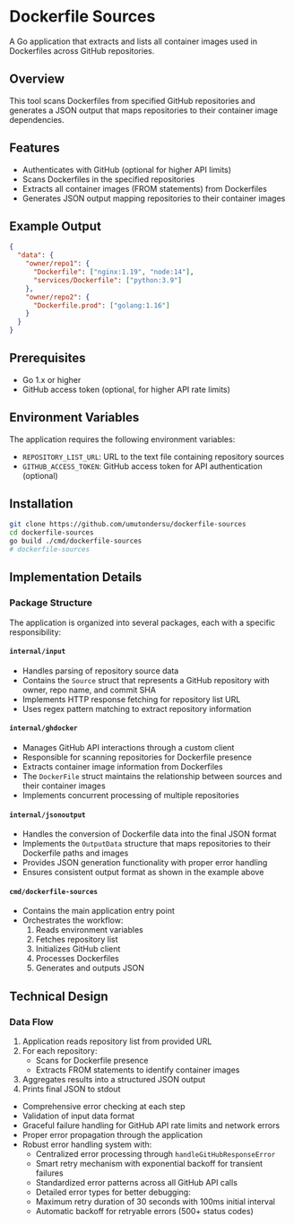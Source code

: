 # Dockerfile Sources

A Go application that extracts and lists all container images used in Dockerfiles across GitHub repositories.

## Overview

This tool scans Dockerfiles from specified GitHub repositories and generates a JSON output that maps repositories to their container image dependencies.

## Features

- Authenticates with GitHub (optional for higher API limits)
- Scans Dockerfiles in the specified repositories
- Extracts all container images (FROM statements) from Dockerfiles
- Generates JSON output mapping repositories to their container images

## Example Output

```json
{
  "data": {
    "owner/repo1": {
      "Dockerfile": ["nginx:1.19", "node:14"],
      "services/Dockerfile": ["python:3.9"]
    },
    "owner/repo2": {
      "Dockerfile.prod": ["golang:1.16"]
    }
  }
}
```

## Prerequisites

- Go 1.x or higher
- GitHub access token (optional, for higher API rate limits)

## Environment Variables

The application requires the following environment variables:

- `REPOSITORY_LIST_URL`: URL to the text file containing repository sources
- `GITHUB_ACCESS_TOKEN`: GitHub access token for API authentication (optional)

## Installation

```bash
git clone https://github.com/umutondersu/dockerfile-sources
cd dockerfile-sources
go build ./cmd/dockerfile-sources
# dockerfile-sources
```

## Implementation Details

### Package Structure

The application is organized into several packages, each with a specific responsibility:

#### `internal/input`

- Handles parsing of repository source data
- Contains the `Source` struct that represents a GitHub repository with owner, repo name, and commit SHA
- Implements HTTP response fetching for repository list URL
- Uses regex pattern matching to extract repository information

#### `internal/ghdocker`

- Manages GitHub API interactions through a custom client
- Responsible for scanning repositories for Dockerfile presence
- Extracts container image information from Dockerfiles
- The `DockerFile` struct maintains the relationship between sources and their container images
- Implements concurrent processing of multiple repositories

#### `internal/jsonoutput`

- Handles the conversion of Dockerfile data into the final JSON format
- Implements the `OutputData` structure that maps repositories to their Dockerfile paths and images
- Provides JSON generation functionality with proper error handling
- Ensures consistent output format as shown in the example above

#### `cmd/dockerfile-sources`

- Contains the main application entry point
- Orchestrates the workflow:
  1. Reads environment variables
  2. Fetches repository list
  3. Initializes GitHub client
  4. Processes Dockerfiles
  5. Generates and outputs JSON

## Technical Design

### Data Flow

1. Application reads repository list from provided URL
2. For each repository:
   - Scans for Dockerfile presence
   - Extracts FROM statements to identify container images
3. Aggregates results into a structured JSON output
4. Prints final JSON to stdout

- Comprehensive error checking at each step
- Validation of input data format
- Graceful failure handling for GitHub API rate limits and network errors
- Proper error propagation through the application
- Robust error handling system with:
  - Centralized error processing through `handleGitHubResponseError`
  - Smart retry mechanism with exponential backoff for transient failures
  - Standardized error patterns across all GitHub API calls
  - Detailed error types for better debugging:
  - Maximum retry duration of 30 seconds with 100ms initial interval
  - Automatic backoff for retryable errors (500+ status codes)
